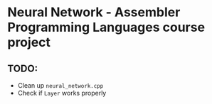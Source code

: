 # Neural Network - Assembler Programming Languages course project

## TODO:
* Clean up `neural_network.cpp`
* Check if `Layer` works properly